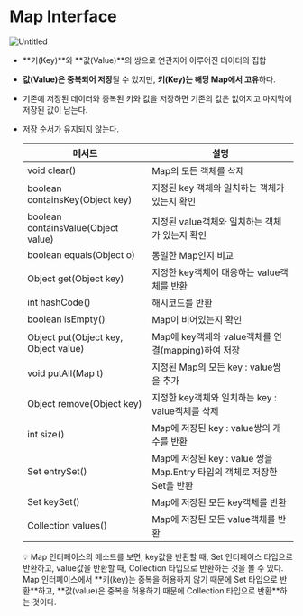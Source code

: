 # Map Interface

![Untitled](/images/Map%20Entry%20Interface/Untitled.png)

- **키(Key)**와 **값(Value)**의 쌍으로 연관지어 이루어진 데이터의 집합
- **값(Value)은 중복되어 저장**될 수 있지만, **키(Key)는 해당 Map에서 고유**하다.
- 기존에 저장된 데이터와 중복된 키와 값을 저장하면 기존의 값은 없어지고 마지막에 저장된 값이 남는다.
- 저장 순서가 유지되지 않는다.
    
    
    | 메서드 | 설명 |
    | --- | --- |
    | void clear() | Map의 모든 객체를 삭제 |
    | boolean containsKey(Object key) | 지정된 key 객체와 일치하는 객체가 있는지 확인 |
    | boolean containsValue(Object value) | 지정된 value객체와 일치하는 객체가 있는지 확인 |
    | boolean equals(Object o) | 동일한 Map인지 비교 |
    | Object get(Object key) | 지정한 key객체에 대응하는 value객체를 반환 |
    | int hashCode() | 해시코드를 반환 |
    | boolean isEmpty() | Map이 비어있는지 확인 |
    | Object put(Object key, Object value) | Map에 key객체와 value객체를 연결(mapping)하여 저장 |
    | void putAll(Map t) | 지정된 Map의 모든 key : value쌍을 추가 |
    | Object remove(Object key) | 지정한 key객체와 일치하는 key : value객체를 삭제 |
    | int size() | Map에 저장된 key : value쌍의 개수를 반환 |
    | Set entrySet() | Map에 저장된 key : value 쌍을 Map.Entry 타입의 객체로 저장한 Set을 반환 |
    | Set keySet() | Map에 저장된 모든 key객체를 반환 |
    | Collection values() | Map에 저장된 모든 value객체를 반환 |
    
    <aside>
    💡 Map 인터페이스의 메소드를 보면, key값을 반환할 때, Set 인터페이스 타입으로 반환하고, value값을 반환할 때, Collection 타입으로 반환하는 것을 볼 수 있다.
    Map 인터페이스에서 **키(key)는 중복을 허용하지 않기 때문에 Set 타입으로 반환**하고, 
    **값(value)은 중복을 허용하기 때문에 Collection 타입으로 반환**하는 것이다.
    
    </aside>